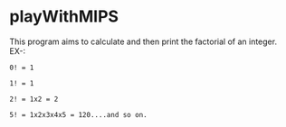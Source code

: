 # playWithMIPS

This program aims to calculate and then print the factorial of an integer.
EX-:

    0! = 1
    
    1! = 1 
    
    2! = 1x2 = 2
    
    5! = 1x2x3x4x5 = 120....and so on.
